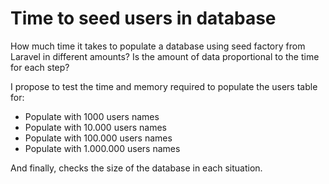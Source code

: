 # Time to seed users in database

How much time it takes to populate a database using seed factory from Laravel in different amounts? Is the amount of data proportional to the time for each step?

I propose to test the time and memory required to populate the users table for:

* Populate with 1000 users names
* Populate with 10.000 users names
* Populate with 100.000 users names
* Populate with 1.000.000 users names

And finally, checks the size of the database in each situation.
